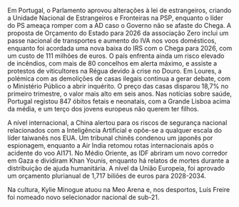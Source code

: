 Em Portugal, o Parlamento aprovou alterações à lei de estrangeiros, criando a Unidade Nacional de Estrangeiros e Fronteiras na PSP, enquanto o líder do PS ameaça romper com a AD caso o Governo não se afaste do Chega. A proposta de Orçamento do Estado para 2026 da associação Zero inclui um passe nacional de transportes e aumento do IVA nos voos domésticos, enquanto foi acordada uma nova baixa do IRS com o Chega para 2026, com um custo de 111 milhões de euros. O país enfrenta ainda um risco elevado de incêndios, com mais de 80 concelhos em alerta máximo, e assiste a protestos de viticultores na Régua devido à crise no Douro. Em Loures, a polémica com as demolições de casas ilegais continua a gerar debate, com o Ministério Público a abrir inquérito. O preço das casas disparou 18,7% no primeiro trimestre, o valor mais alto em seis anos. Nas notícias sobre saúde, Portugal registou 847 óbitos fetais e neonatais, com a Grande Lisboa acima da média, e um terço dos jovens europeus não querem ter filhos.

A nível internacional, a China alertou para os riscos de segurança nacional relacionados com a Inteligência Artificial e opõe-se a qualquer escala do líder taiwanês nos EUA. Um tribunal chinês condenou um japonês por espionagem, enquanto a Air India retomou rotas internacionais após o acidente do voo AI171. No Médio Oriente, as IDF abriram um novo corredor em Gaza e dividiram Khan Younis, enquanto há relatos de mortes durante a distribuição de ajuda humanitária. A nível da União Europeia, foi aprovado um orçamento plurianual de 1,717 biliões de euros para 2028-2034.

Na cultura, Kylie Minogue atuou na Meo Arena e, nos desportos, Luís Freire foi nomeado novo selecionador nacional de sub-21.
